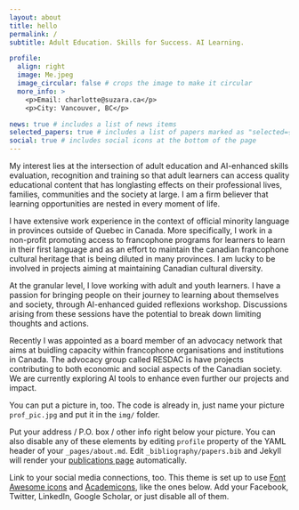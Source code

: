 ```yaml
---
layout: about
title: hello
permalink: /
subtitle: Adult Education. Skills for Success. AI Learning.

profile:
  align: right
  image: Me.jpeg
  image_circular: false # crops the image to make it circular
  more_info: >
    <p>Email: charlotte@suzara.ca</p>
    <p>City: Vancouver, BC</p>

news: true # includes a list of news items
selected_papers: true # includes a list of papers marked as "selected={true}"
social: true # includes social icons at the bottom of the page
---
```


My interest lies at the intersection of adult education and AI-enhanced skills evaluation, recognition and training so that adult learners can access quality educational content that has longlasting effects on their professional lives, families, communities and the society at large. I am a firm believer that learning opportunities are nested in every moment of life. 

I have extensive work experience in the context of official minority language in provinces outside of Quebec in Canada. More specifically, I work in a non-profit promoting access to francophone programs for learners to learn in their first language and as an effort to maintain the canadian francophone cultural heritage that is being diluted in many provinces. I am lucky to be involved in projects aiming at maintaining Canadian cultural diversity.

At the granular level, I love working with adult and youth learners. I have a passion for bringing people on their journey to learning about themselves and society, through AI-enhanced guided reflexions workshop. Discussions arising from these sessions have the potential to break down limiting thoughts and actions.

Recently I was appointed as a board member of an advocacy network that aims at buidling capacity within francophone organisations and institutions in Canada. The advocacy group called RESDAC is have projects contributing to both economic and social aspects of the Canadian society. We are currently exploring AI tools to enhance even further our projects and impact.

You can put a picture in, too. The code is already in, just name your picture `prof_pic.jpg` and put it in the `img/` folder.

Put your address / P.O. box / other info right below your picture. You can also disable any of these elements by editing `profile` property of the YAML header of your `_pages/about.md`. Edit `_bibliography/papers.bib` and Jekyll will render your [publications page](/al-folio/publications/) automatically.

Link to your social media connections, too. This theme is set up to use [Font Awesome icons](https://fontawesome.com/) and [Academicons](https://jpswalsh.github.io/academicons/), like the ones below. Add your Facebook, Twitter, LinkedIn, Google Scholar, or just disable all of them.
